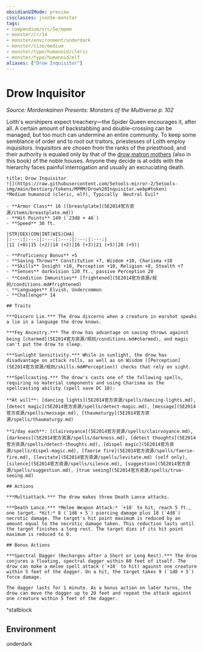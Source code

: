 ```yaml
---
obsidianUIMode: preview
cssclasses: json5e-monster
tags:
- compendium/src/5e/mpmm
- monster/cr/14
- monster/environment/underdark
- monster/size/medium
- monster/type/humanoid/cleric
- monster/type/humanoid/elf
aliases: ["Drow Inquisitor"]
---
```

# Drow Inquisitor
*Source: Mordenkainen Presents: Monsters of the Multiverse p. 102*  

Lolth's worshipers expect treachery—the Spider Queen encourages it, after all. A certain amount of backstabbing and double-crossing can be managed, but too much can undermine an entire community. To keep some semblance of order and to root out traitors, priestesses of Lolth employ inquisitors. Inquisitors are chosen from the ranks of the priesthood, and their authority is equaled only by that of the [drow matron mothers](5E2014官方资源/bestiary/humanoid/drow-matron-mother-mpmm.md) (also in this book) of the noble houses. Anyone they decide is at odds with the hierarchy faces painful interrogation and usually an excruciating death.

```ad-statblock
title: Drow Inquisitor
![](https://raw.githubusercontent.com/5etools-mirror-2/5etools-img/main/bestiary/tokens/MPMM/Drow%20Inquisitor.webp#token)
*Medium humanoid (cleric, elf), Typically  Neutral Evil*

- **Armor Class** 16 ([breastplate](5E2014官方资源/items/breastplate.md))
- **Hit Points** 149 (`23d8 + 46`)
- **Speed** 30 ft.

|STR|DEX|CON|INT|WIS|CHA|
|:---:|:---:|:---:|:---:|:---:|:---:|
|11 (+0)|15 (+2)|14 (+2)|16 (+3)|21 (+5)|20 (+5)|

- **Proficiency Bonus** +5
- **Saving Throws** Constitution +7, Wisdom +10, Charisma +10
- **Skills** Insight +10, Perception +10, Religion +8, Stealth +7
- **Senses** darkvision 120 ft., passive Perception 20
- **Condition Immunities** [frightened](5E2014官方资源/规则/conditions.md#frightened)
- **Languages** Elvish, Undercommon
- **Challenge** 14

## Traits

***Discern Lie.*** The drow discerns when a creature in earshot speaks a lie in a language the drow knows.

***Fey Ancestry.*** The drow has advantage on saving throws against being [charmed](5E2014官方资源/规则/conditions.md#charmed), and magic can't put the drow to sleep.

***Sunlight Sensitivity.*** While in sunlight, the drow has disadvantage on attack rolls, as well as on Wisdom ([Perception](5E2014官方资源/规则/skills.md#Perception)) checks that rely on sight.

***Spellcasting.*** The drow's casts one of the following spells, requiring no material components and using Charisma as the spellcasting ability (spell save DC 18):

**At will**: [dancing lights](5E2014官方资源/spells/dancing-lights.md), [detect magic](5E2014官方资源/spells/detect-magic.md), [message](5E2014官方资源/spells/message.md), [thaumaturgy](5E2014官方资源/spells/thaumaturgy.md)

**1/day each**: [clairvoyance](5E2014官方资源/spells/clairvoyance.md), [darkness](5E2014官方资源/spells/darkness.md), [detect thoughts](5E2014官方资源/spells/detect-thoughts.md), [dispel magic](5E2014官方资源/spells/dispel-magic.md), [faerie fire](5E2014官方资源/spells/faerie-fire.md), [levitate](5E2014官方资源/spells/levitate.md) (self only), [silence](5E2014官方资源/spells/silence.md), [suggestion](5E2014官方资源/spells/suggestion.md), [true seeing](5E2014官方资源/spells/true-seeing.md)

## Actions

***Multiattack.*** The drow makes three Death Lance attacks.

***Death Lance.*** *Melee Weapon Attack:* `+10` to hit, reach 5 ft., one target. *Hit:* 8 (`1d6 + 5`) piercing damage plus 18 (`4d8`) necrotic damage. The target's hit point maximum is reduced by an amount equal to the necrotic damage taken. This reduction lasts until the target finishes a long rest. The target dies if its hit point maximum is reduced to 0.

## Bonus Actions

***Spectral Dagger (Recharges after a Short or Long Rest).*** The drow conjures a floating, spectral dagger within 60 feet of itself. The drow can make a melee spell attack (`+10` to hit) against one creature within 5 feet of the dagger. On a hit, the target takes 9 (`1d8 + 5`) force damage.

The dagger lasts for 1 minute. As a bonus action on later turns, the drow can move the dagger up to 20 feet and repeat the attack against one creature within 5 feet of the dagger.
```
^statblock

## Environment

underdark